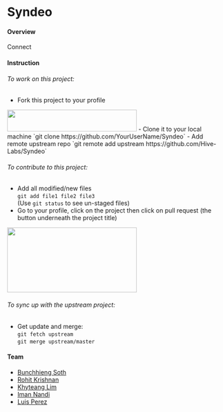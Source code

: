 Syndeo
======
#### Overview
Connect

#### Instruction
###### To work on this project:
- Fork this project to your profile                  
<img src="https://github-images.s3.amazonaws.com/enterprise/11.10.340/user/assets/images/help/repository/fork_button.jpg" width="300" height="50" />
- Clone it to your local machine                      
`git clone https://github.com/YourUserName/Syndeo`
- Add remote upstream repo                            
`git remote add upstream https://github.com/Hive-Labs/Syndeo`

###### To contribute to this project:
- Add all modified/new files                
`git add file1 file2 file3`            
(Use `git status` to see un-staged files)                  
- Go to your profile, click on the project then click on pull request (the button underneath the project title)            
<img src="https://github-images.s3.amazonaws.com/enterprise/11.10.340/user/assets/images/help/pull_requests/pull-request-start-review-button.png" width="300" height="150" />

###### To sync up with the upstream project:
- Get update and merge:                   
`git fetch upstream`                      
`git merge upstream/master`

#### Team
- [Bunchhieng Soth](https://www.linkedin.com/in/bunchhieng)
- [Rohit Krishnan](https://www.linkedin.com/in/krishnanrohit)
- [Khyteang Lim](https://www.linkedin.com/in/khyteangl)
- [Iman Nandi](https://www.linkedin.com/in/iman-nandi-9747097b)
- [Luis Perez](https://www.linkedin.com/in/luis-perez-09615ab4)
